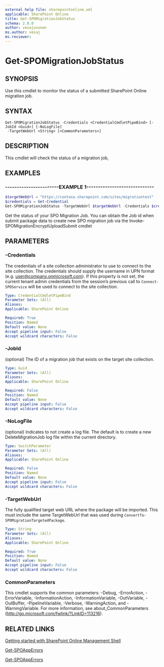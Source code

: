 ```yaml
---
external help file: sharepointonline.xml
applicable: SharePoint Online
title: Get-SPOMigrationJobStatus
schema: 2.0.0
author: vesajuvonen
ms.author: vesaj
ms.reviewer:
---
```


# Get-SPOMigrationJobStatus

## SYNOPSIS
Use this cmdlet to monitor the status of a submitted SharePoint Online migration job.


## SYNTAX

```
Get-SPOMigrationJobStatus -Credentials <CredentialCmdletPipeBind> [-JobId <Guid>] [-NoLogFile]
 -TargetWebUrl <String> [<CommonParameters>]
```

## DESCRIPTION
This cmdlet will check the status of a migration job,


## EXAMPLES

### -----------------------EXAMPLE 1-----------------------------
```powershell
$targetWebUrl = "https://contoso.sharepoint.com/sites/migrationtest"
$credentials = Get-Credential
Get-SPOMigrationJobStatus -TargetWebUrl $targetWebUrl -Credentials $credentials -JobId "779c4b3b-ec24-4705-bb58-c38f4329418c"
```

Get the status of your SPO Migration Job. 
You can obtain the Job id when submit package data to create new SPO migration job via the Invoke-SPOMigrationEncryptUploadSubmit cmdlet

## PARAMETERS

### -Credentials
The credentials of a site collection administrator to use to connect to the site collection. The credentials should supply the username in UPN format (e.g. user@company.onmicrosoft.com). If this property is not set, the current tenant admin credentials from the session’s previous call to `Connect-SPOService` will be used to connect to the site collection.


```yaml
Type: CredentialCmdletPipeBind
Parameter Sets: (All)
Aliases: 
Applicable: SharePoint Online

Required: True
Position: Named
Default value: None
Accept pipeline input: False
Accept wildcard characters: False
```

### -JobId
(optional) The ID of a migration job that exists on the target site collection.


```yaml
Type: Guid
Parameter Sets: (All)
Aliases: 
Applicable: SharePoint Online

Required: False
Position: Named
Default value: None
Accept pipeline input: False
Accept wildcard characters: False
```

### -NoLogFile
(optional) Indicates to not create a log file. The default is to create a new DeleteMigrationJob log file within the current directory.


```yaml
Type: SwitchParameter
Parameter Sets: (All)
Aliases: 
Applicable: SharePoint Online

Required: False
Position: Named
Default value: None
Accept pipeline input: False
Accept wildcard characters: False
```

### -TargetWebUrl
The fully qualified target web URL where the package will be imported. This must include the same TargetWebUrl that was used during `ConvertTo-SPOMigrationTargetedPackage`.


```yaml
Type: String
Parameter Sets: (All)
Aliases: 
Applicable: SharePoint Online

Required: True
Position: Named
Default value: None
Accept pipeline input: False
Accept wildcard characters: False
```

### CommonParameters
This cmdlet supports the common parameters: -Debug, -ErrorAction, -ErrorVariable, -InformationAction, -InformationVariable, -OutVariable, -OutBuffer, -PipelineVariable, -Verbose, -WarningAction, and -WarningVariable. For more information, see about_CommonParameters (http://go.microsoft.com/fwlink/?LinkID=113216).


## RELATED LINKS

[Getting started with SharePoint Online Management Shell](https://docs.microsoft.com/en-us/powershell/sharepoint/sharepoint-online/connect-sharepoint-online?view=sharepoint-ps)

[Get-SPOAppErrors](Get-SPOAppErrors.md)

[Get-SPOAppErrors](Get-SPOAppErrors.md)

